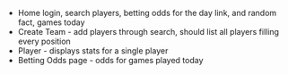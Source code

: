 * Home login, search players, betting odds for the day link, and random fact, games today
* Create Team - add players through search, should list all players filling every position
* Player - displays stats for a single player
* Betting Odds page - odds for games played today
